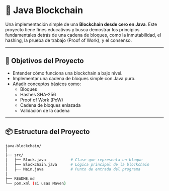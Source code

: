 # 🧱 Java Blockchain

Una implementación simple de una **Blockchain desde cero en Java**. Este proyecto tiene fines educativos y busca demostrar los principios fundamentales detrás de una cadena de bloques, como la inmutabilidad, el hashing, la prueba de trabajo (Proof of Work), y el consenso.

---

## 🚀 Objetivos del Proyecto

- Entender cómo funciona una blockchain a bajo nivel.
- Implementar una cadena de bloques simple con Java puro.
- Añadir conceptos básicos como:
  - Bloques
  - Hashes SHA-256
  - Proof of Work (PoW)
  - Cadena de bloques enlazada
  - Validación de la cadena

---

## 📦 Estructura del Proyecto

```bash
java-blockchain/
│
├── src/
│   ├── Block.java           # Clase que representa un bloque
│   ├── Blockchain.java      # Lógica principal de la blockchain
│   ├── Main.java            # Punto de entrada del programa
│
├── README.md
└── pom.xml (si usas Maven)
